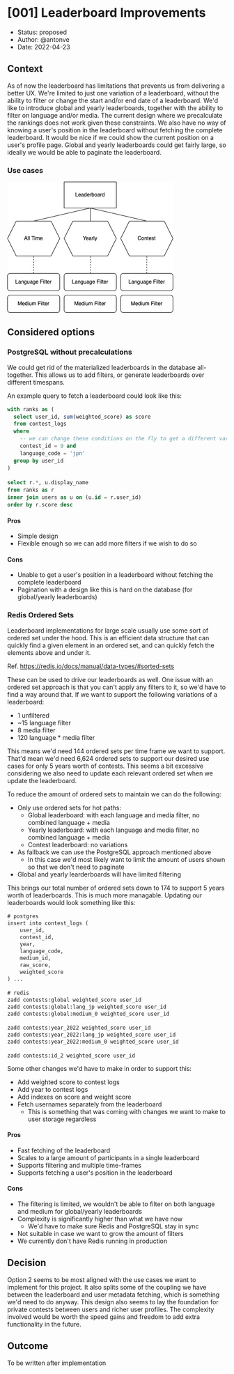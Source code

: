 # [001] Leaderboard Improvements

* Status: proposed
* Author: @antonve
* Date: 2022-04-23

## Context

As of now the leaderboard has limitations that prevents us from delivering a better UX. We're limited to just one variation of a leaderboard, without the ability to filter or change the start and/or end date of a leaderboard.
We'd like to introduce global and yearly leaderboards, together with the ability to filter on language and/or media. The current design where we precalculate the rankings does not work given these constraints. 
We also have no way of knowing a user's position in the leaderboard without fetching the complete leaderboard. It would be nice if we could show the current position on a user's profile page.
Global and yearly leaderboards could get fairly large, so ideally we would be able to paginate the leaderboard.

### Use cases

![Overview of the use cases](assets/001/use-cases.png)

## Considered options

### PostgreSQL without precalculations

We could get rid of the materialized leaderboards in the database all-together. This allows us to add filters, or generate leaderboards over different timespans.

An example query to fetch a leaderboard could look like this:

```sql
with ranks as (
  select user_id, sum(weighted_score) as score
  from contest_logs
  where
    -- we can change these conditions on the fly to get a different variation
    contest_id = 9 and
    language_code = 'jpn'
  group by user_id
)

select r.*, u.display_name
from ranks as r
inner join users as u on (u.id = r.user_id)
order by r.score desc
```

#### Pros

* Simple design
* Flexible enough so we can add more filters if we wish to do so

#### Cons

* Unable to get a user's position in a leaderboard without fetching the complete leaderboard
* Pagination with a design like this is hard on the database (for global/yearly leaderboards)

### Redis Ordered Sets

Leaderboard implementations for large scale usually use some sort of ordered set under the hood. This is an efficient data structure that can quickly find a given element in an ordered set, and can quickly fetch the elements above and under it.

Ref. https://redis.io/docs/manual/data-types/#sorted-sets

These can be used to drive our leaderboards as well. One issue with an ordered set approach is that you can't apply any filters to it, so we'd have to find a way around that. If we want to support the following variations of a leaderboard:

* 1 unfiltered
* ~15 language filter
* 8 media filter
* 120 language * media filter

This means we'd need 144 ordered sets per time frame we want to support. That'd mean we'd need 6,624 ordered sets to support our desired use cases for only 5 years worth of contests. This seems a bit excessive considering we also need to update each relevant ordered set when we update the leaderboard.

To reduce the amount of ordered sets to maintain we can do the following:
* Only use ordered sets for hot paths:
  * Global leaderboard: with each language and media filter, no combined language + media
  * Yearly leaderboard: with each language and media filter, no combined language + media
  * Contest leaderboard: no variations
* As fallback we can use the PostgreSQL approach mentioned above
  * In this case we'd most likely want to limit the amount of users shown so that we don't need to paginate
* Global and yearly learderboards will have limited filtering

This brings our total number of ordered sets down to 174 to support 5 years worth of leaderboards. This is much more managable.
Updating our leaderboards would look something like this:

```
# postgres
insert into contest_logs (
    user_id,
    contest_id,
    year,
    language_code,
    medium_id,
    raw_score,
    weighted_score
) ...

# redis
zadd contests:global weighted_score user_id
zadd contests:global:lang_jp weighted_score user_id
zadd contests:global:medium_0 weighted_score user_id

zadd contests:year_2022 weighted_score user_id
zadd contests:year_2022:lang_jp weighted_score user_id
zadd contests:year_2022:medium_0 weighted_score user_id

zadd contests:id_2 weighted_score user_id
```

Some other changes we'd have to make in order to support this:
* Add weighted score to contest logs
* Add year to contest logs
* Add indexes on score and weight score
* Fetch usernames separately from the leaderboard
  * This is something that was coming with changes we want to make to user storage regardless

#### Pros

* Fast fetching of the leaderboard
* Scales to a large amount of participants in a single leaderboard
* Supports filtering and multiple time-frames
* Supports fetching a user's position in the leaderboard

#### Cons

* The filtering is limited, we wouldn't be able to filter on both language and medium for global/yearly leaderboards
* Complexity is significantly higher than what we have now
  * We'd have to make sure Redis and PostgreSQL stay in sync
* Not suitable in case we want to grow the amount of filters
* We currently don't have Redis running in production

## Decision

Option 2 seems to be most aligned with the use cases we want to implement for this project. It also splits some of the coupling we have between the leaderboard and user metadata fetching, which is something we'd need to do anyway.
This design also seems to lay the foundation for private contests between users and richer user profiles. The complexity involved would be worth the speed gains and freedom to add extra functionality in the future.

## Outcome

To be written after implementation
